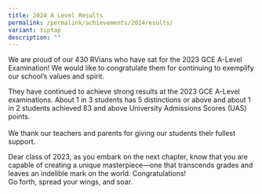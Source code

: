 ```yaml
---
title: 2024 A Level Results
permalink: /permalink/achievements/2024results/
variant: tiptap
description: ""
---
```

<p>We are proud of our 430 RVians who have sat for the 2023 GCE A-Level Examination!
We would like to congratulate them for continuing to exemplify our school’s
values and spirit.</p>
<p>They have continued to achieve strong results at the 2023 GCE A-Level
examinations. About 1 in 3 students has 5 distinctions or above and about
1 in 2 students achieved 83 and above University Admissions Scores (UAS)
points.
<br>
<br>We thank our teachers and parents for giving our students their fullest
support.</p>
<p>Dear class of 2023, as you embark on the next chapter, know that you are
capable of creating a unique masterpiece—one that transcends grades and
leaves an indelible mark on the world. Congratulations!
<br>Go forth, spread your wings, and soar.</p>